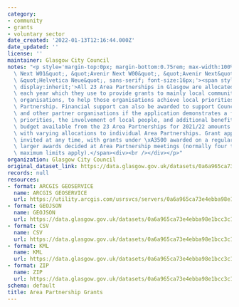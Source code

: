 ```yaml
---
category:
- community
- grants
- voluntary sector
date_created: '2022-01-13T12:16:44.000Z'
date_updated: ''
license: ''
maintainer: Glasgow City Council
notes: "<p style='margin-top:0px; margin-bottom:0.75rem; max-width:100%; font-family:&quot;Avenir\
  \ Next W01&quot;, &quot;Avenir Next W00&quot;, &quot;Avenir Next&quot;, Avenir,\
  \ &quot;Helvetica Neue&quot;, sans-serif; font-size:16px;'><span style='max-width:100%;\
  \ display:inherit;'>All 23 Area Partnerships in Glasgow are allocated an area budget\
  \ each year which they use to provide grants to mainly local community and voluntary\
  \ organisations, to help those organisations achieve local priorities set by each\
  \ Partnership. Financial support can also be awarded to support Council Services\
  \ and other partner organisations if the application demonstrates a fit with local\
  \ priorities, the involvement of local people, and additional benefits.The total\
  \ budget available from the 23 Area Partnerships for 2021/22 amounts to \xA31,864,968,\
  \ with varying allocations to individual Area Partnerships. Grant applications are\
  \ invited at any time, with grants under \xA3500 awarded on a regular basis, and\
  \ larger awards decided at Area Partnership meetings (normally four times per year,\
  \ maximum limits apply).</span><div><br /></div></p>"
organization: Glasgow City Council
original_dataset_link: https://data.glasgow.gov.uk/datasets/0a6a965ca73e4ebba98e1bcc3c1454dd_0
records: null
resources:
- format: ARCGIS GEOSERVICE
  name: ARCGIS GEOSERVICE
  url: https://utility.arcgis.com/usrsvcs/servers/0a6a965ca73e4ebba98e1bcc3c1454dd/rest/services/OPEN_DATA/Area_Partnership_Grants/MapServer/0
- format: GEOJSON
  name: GEOJSON
  url: https://data.glasgow.gov.uk/datasets/0a6a965ca73e4ebba98e1bcc3c1454dd_0.geojson?outSR=%7B%22latestWkid%22%3A27700%2C%22wkid%22%3A27700%7D
- format: CSV
  name: CSV
  url: https://data.glasgow.gov.uk/datasets/0a6a965ca73e4ebba98e1bcc3c1454dd_0.csv?outSR=%7B%22latestWkid%22%3A27700%2C%22wkid%22%3A27700%7D
- format: KML
  name: KML
  url: https://data.glasgow.gov.uk/datasets/0a6a965ca73e4ebba98e1bcc3c1454dd_0.kml?outSR=%7B%22latestWkid%22%3A27700%2C%22wkid%22%3A27700%7D
- format: ZIP
  name: ZIP
  url: https://data.glasgow.gov.uk/datasets/0a6a965ca73e4ebba98e1bcc3c1454dd_0.zip?outSR=%7B%22latestWkid%22%3A27700%2C%22wkid%22%3A27700%7D
schema: default
title: Area Partnership Grants
---
```


